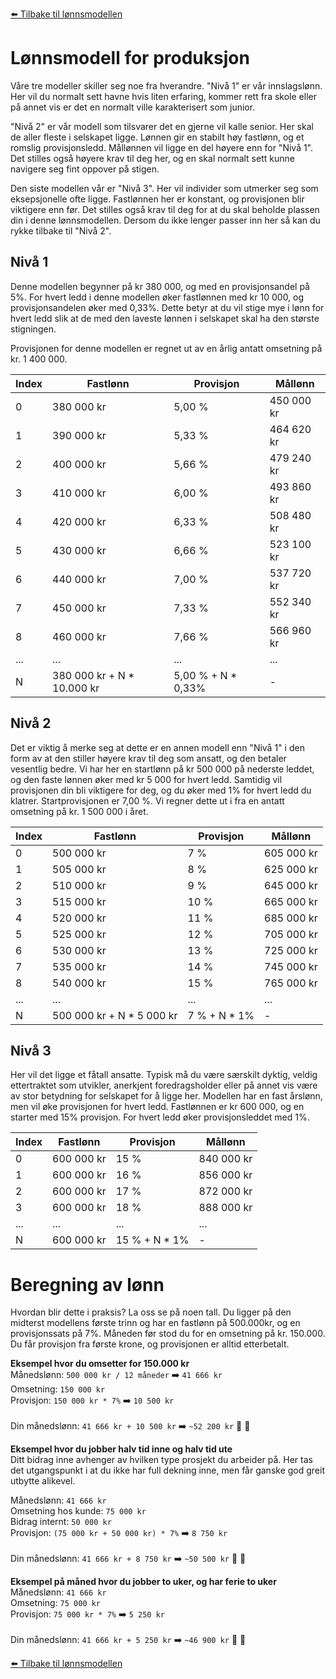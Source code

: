 [⬅️ Tilbake til lønnsmodellen](lonnsmodell.md)

# Lønnsmodell for produksjon

Våre tre modeller skiller seg noe fra hverandre. "Nivå 1" er vår innslagslønn. Her vil du normalt sett havne hvis liten erfaring, kommer rett fra skole eller på annet vis er det en normalt ville karakterisert som junior.

"Nivå 2" er vår modell som tilsvarer det en gjerne vil kalle senior. Her skal de aller fleste i selskapet ligge. Lønnen gir en stabilt høy fastlønn, og et romslig provisjonsledd. Mållønnen vil ligge en del høyere enn for "Nivå 1". Det stilles også høyere krav til deg her, og en skal normalt sett kunne navigere seg fint oppover på stigen.

Den siste modellen vår er "Nivå 3". Her vil individer som utmerker seg som eksepsjonelle ofte ligge. Fastlønnen her er konstant, og provisjonen blir viktigere enn før. Det stilles også krav til deg for at du skal beholde plassen din i denne lønnsmodellen. Dersom du ikke lenger passer inn her så kan du rykke tilbake til "Nivå 2".

## Nivå 1

Denne modellen begynner på kr 380 000, og med en provisjonsandel på 5%. For hvert ledd i denne modellen øker fastlønnen med kr 10 000, og provisjonsandelen øker med 0,33%. Dette betyr at du vil stige mye i lønn for hvert ledd slik at de med den laveste lønnen i selskapet skal ha den største stigningen.

Provisjonen for denne modellen er regnet ut av en årlig antatt omsetning på kr. 1 400 000.

| Index | Fastlønn                    | Provisjon           | Mållønn    |
| ----- | --------------------------- | ------------------- | ---------- |
| 0     | 380 000 kr                  | 5,00 %              | 450 000 kr |
| 1     | 390 000 kr                  | 5,33 %              | 464 620 kr |
| 2     | 400 000 kr                  | 5,66 %              | 479 240 kr |
| 3     | 410 000 kr                  | 6,00 %              | 493 860 kr |
| 4     | 420 000 kr                  | 6,33 %              | 508 480 kr |
| 5     | 430 000 kr                  | 6,66 %              | 523 100 kr |
| 6     | 440 000 kr                  | 7,00 %              | 537 720 kr |
| 7     | 450 000 kr                  | 7,33 %              | 552 340 kr |
| 8     | 460 000 kr                  | 7,66 %              | 566 960 kr |
| ...   | ...                         | ...                 | ...        |
| N     | 380 000 kr + N \* 10.000 kr | 5,00 % + N \* 0,33% | -          |

## Nivå 2

Det er viktig å merke seg at dette er en annen modell enn "Nivå 1" i den form av at den stiller høyere krav til deg som ansatt, og den betaler vesentlig bedre. Vi har her en startlønn på kr 500 000 på nederste leddet, og den faste lønnen øker med kr 5 000 for hvert ledd. Samtidig vil provisjonen din bli viktigere for deg, og du øker med 1% for hvert ledd du klatrer. Startprovisjonen er 7,00 %. Vi regner dette ut i fra en antatt omsetning på kr. 1 500 000 i året.

| Index | Fastlønn                   | Provisjon     | Mållønn    |
| ----- | -------------------------- | ------------- | ---------- |
| 0     | 500 000 kr                 | 7 %           | 605 000 kr |
| 1     | 505 000 kr                 | 8 %           | 625 000 kr |
| 2     | 510 000 kr                 | 9 %           | 645 000 kr |
| 3     | 515 000 kr                 | 10 %          | 665 000 kr |
| 4     | 520 000 kr                 | 11 %          | 685 000 kr |
| 5     | 525 000 kr                 | 12 %          | 705 000 kr |
| 6     | 530 000 kr                 | 13 %          | 725 000 kr |
| 7     | 535 000 kr                 | 14 %          | 745 000 kr |
| 8     | 540 000 kr                 | 15 %          | 765 000 kr |
| ...   | ...                        | ...           | ...        |
| N     | 500 000 kr + N \* 5 000 kr | 7 % + N \* 1% | -          |

## Nivå 3

Her vil det ligge et fåtall ansatte. Typisk må du være særskilt dyktig, veldig ettertraktet som utvikler, anerkjent
foredragsholder eller på annet vis være av stor betydning for selskapet for å ligge her. Modellen har en fast årslønn, men vil øke provisjonen for hvert ledd. Fastlønnen er kr 600 000, og en starter med 15% provisjon. For hvert ledd øker provisjonsleddet med 1%.

| Index | Fastlønn   | Provisjon      | Mållønn    |
| ----- | ---------- | -------------- | ---------- |
| 0     | 600 000 kr | 15 %           | 840 000 kr |
| 1     | 600 000 kr | 16 %           | 856 000 kr |
| 2     | 600 000 kr | 17 %           | 872 000 kr |
| 3     | 600 000 kr | 18 %           | 888 000 kr |
| ...   | ...        | ...            | ...        |
| N     | 600 000 kr | 15 % + N \* 1% | -          |

# Beregning av lønn

Hvordan blir dette i praksis? La oss se på noen tall. Du ligger på den midterst modellens første trinn og har en fastlønn på 500.000kr, og en provisjonssats på 7%. Måneden før stod du for en omsetning på kr. 150.000. Du får provisjon fra første krone, og provisjonen er alltid etterbetalt.

**Eksempel hvor du omsetter for 150.000 kr**
<br>Månedslønn: `500 000 kr / 12 måneder` ➡️ `41 666 kr`
<br>Omsetning: `150 000 kr`
<br>Provisjon: `150 000 kr * 7%` ➡️ `10 500 kr`
<br>
<br>Din månedslønn: `41 666 kr + 10 500 kr` ➡️ `~52 200 kr` 🎉 🎉

**Eksempel hvor du jobber halv tid inne og halv tid ute**
<br>Ditt bidrag inne avhenger av hvilken type prosjekt du arbeider på. Her tas det utgangspunkt i at du ikke har full dekning inne, men får ganske god greit utbytte alikevel.

Månedslønn: `41 666 kr`
<br>Omsetning hos kunde: `75 000 kr`
<br>Bidrag internt: `50 000 kr`
<br>Provisjon: `(75 000 kr + 50 000 kr) * 7%` ➡️ `8 750 kr`
<br>
<br>Din månedslønn: `41 666 kr + 8 750 kr` ➡️ `~50 500 kr` 🎉 🎉

**Eksempel på måned hvor du jobber to uker, og har ferie to uker**
<br>Månedslønn: `41 666 kr`
<br>Omsetning: `75 000 kr`
<br>Provisjon: `75 000 kr * 7%` ➡️ `5 250 kr`
<br>
<br>Din månedslønn: `41 666 kr + 5 250 kr` ➡️ `~46 900 kr` 🎉 🎉

[⬅️ Tilbake til lønnsmodellen](lonnsmodell.md)
